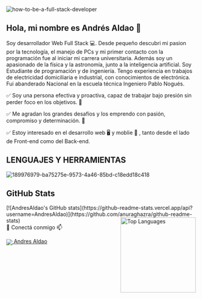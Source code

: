 
![how-to-be-a-full-stack-developer](https://user-images.githubusercontent.com/107947659/200341370-3464276c-b416-442d-ba2b-da8864722a9b.jpg)

Hola, mi nombre es Andrés Aldao 👋
--------------------------------------------------------------------------------------------------------------------------

Soy desarrollador Web Full Stack 💻. Desde pequeño descubri mi pasion por la tecnología, el manejo de PCs y mi primer 
contacto con la programación fue al iniciar mi carrera universitaria. Además soy un apasionado de la física y la astronomía, 
junto a la inteligencia artificial.
Soy Estudiante de programación y de ingeniería. Tengo experiencia en trabajos de electricidad domiciliaria e industrial,
con conocimientos de electrónica. Fui abanderado Nacional en la escuela técnica Ingeniero Pablo Nogués.

✅ Soy una persona efectiva y proactiva, capaz de trabajar bajo presión sin perder foco en los objetivos. 🚀

✅ Me agradan los grandes desafíos y los emprendo con pasión, compromiso y determinación. 🚀

✅ Estoy interesado en el desarrollo web 🖥️ y moblie 📱 , tanto desde el lado de Front-end como del Back-end.



LENGUAJES Y HERRAMIENTAS
------------------------------------------------------------------------------------------------------------------------------------------
![189976979-ba75275e-9573-4a46-85bd-c18edd18c418](https://user-images.githubusercontent.com/107947659/200339464-3f3aa96a-ed99-40f9-87d2-9f9ab37fb172.png)

GitHub Stats
------------------------------------------------------------------------------------------------------------------------------------------
<div>
[![AndresAldao's GitHub stats](https://github-readme-stats.vercel.app/api?username=AndresAldao)](https://github.com/anuraghazra/github-readme-stats)
 <a href="https://github.com/AndresAldao" >
    <img height="200em" align="right"  src="https://github-readme-stats.vercel.app/api/top-langs/?username=AndresAldao&locale=es&custom_title=Top%20%Languages&layout=compact&theme=github_dark" alt="Top Languages" />
    </a>
</div

🤝 Conectá conmigo 📫
------------------------------------------------------------------------------------------------------------------------------------------
<p align="start">
    </a><a href="https://www.linkedin.com/in/andres-aldao-50804b183/"><img align="center" src="https://user-images.githubusercontent.com/76783198/182481396-19c89e94-f3ba-4e33-9df4-f5b7a094cf8f.svg"/>
     Andres Aldao
    </a>
<p/>

